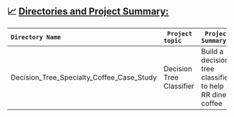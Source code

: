## 📈 <ins> Directories and Project Summary:<ins>
|<code>Directory Name</code> | <code> Project topic </code> | <code> Project Summary </code>|
| :--- | :--- | :---|
|Decision_Tree_Specialty_Coffee_Case_Study|Decision Tree Classifier|Build a decision tree classifier to help RR diner coffee|